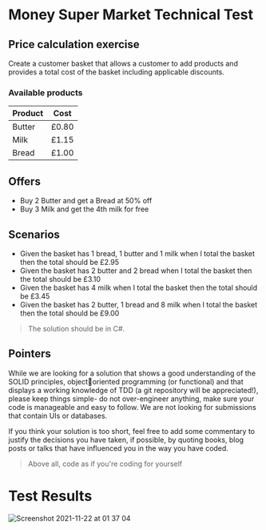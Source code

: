 # Money Super Market Technical Test


## Price calculation exercise

Create a customer basket that allows a customer to add products and provides a total cost of the 
basket including applicable discounts. 


### Available products

| Product        | Cost       
| -------------  |:---------:|
| Butter         | £0.80      |
| Milk           | £1.15      |
| Bread          | £1.00      |


## Offers
- Buy 2 Butter and get a Bread at 50% off 
- Buy 3 Milk and get the 4th milk for free

## Scenarios
- Given the basket has 1 bread, 1 butter and 1 milk when I total the basket then the total should be £2.95 
- Given the basket has 2 butter and 2 bread when I total the basket then the total should be £3.10 
- Given the basket has 4 milk when I total the basket then the total should be £3.45 
- Given the basket has 2 butter, 1 bread and 8 milk when I total the basket then the total should be £9.00 

> The solution should be in C#. 

## Pointers
While we are looking for a solution that shows a good understanding of the SOLID principles, objectoriented programming (or functional) and that displays a working knowledge of TDD (a git repository will be appreciated!), please keep things simple- do not over-engineer anything, make sure your code is manageable and easy to follow. We are not looking for submissions that contain UIs or databases.

If you think your solution is too short, feel free to add some commentary to justify the decisions you have taken, if possible, by quoting books, blog posts or talks that have influenced you in the way you have coded.

> Above all, code as if you're coding for yourself



# Test Results

![Screenshot 2021-11-22 at 01 37 04](https://user-images.githubusercontent.com/8701702/142788645-42ec9d7d-b71b-4067-a8f7-efedeb924625.jpg)



